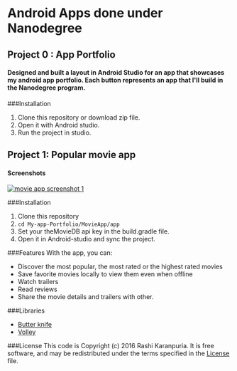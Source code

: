 # Android Apps done under Nanodegree

## Project 0 : App Portfolio

#### Designed and built a layout in Android Studio for an app that showcases my android app portfolio. Each button represents an app that I'll build in the Nanodegree program.

###Installation
1. Clone this repository or download zip file.
2. Open it with Android studio.
3. Run the project in studio.

## Project 1: Popular movie app 
#### Screenshots

[![movie app screenshot 1](https://github.com/rashikaranpuria/My-Android-Apps/blob/master/screenshots/Screenshot_2017-02-24-11-39-32-060_rashi.com.movieapp_2.png)](#ui)

###Installation
1. Clone this repository
2. `cd My-app-Portfolio/MovieApp/app`
3. Set your theMovieDB api key in the build.gradle file.
4. Open it in Android-studio and sync the project.

###Features
With the app, you can:
* Discover the most popular, the most rated or the highest rated movies
* Save favorite movies locally to view them even when offline
* Watch trailers
* Read reviews
* Share the movie details and trailers with other.


###Libraries
* <a href="https://github.com/JakeWharton/butterknife">Butter knife</a>
* <a href="https://developer.android.com/training/volley/index.html">Volley</a>

###License
This code is Copyright (c) 2016 Rashi Karanpuria. It is free software, and may be redistributed under the terms specified in the [License](https://github.com/rashikaranpuria/My-Android-Apps/blob/master/License.md) file.
